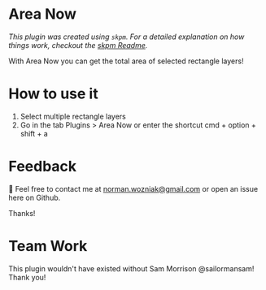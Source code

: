 # Area Now

_This plugin was created using `skpm`. For a detailed explanation on how things work, checkout the [skpm Readme](https://github.com/skpm/skpm/blob/master/README.md)._

With Area Now you can get the total area of selected rectangle layers!


# How to use it

1. Select multiple rectangle layers
2. Go in the tab Plugins > Area Now or enter the shortcut cmd + option + shift + a

# Feedback

👋 Feel free to contact me at norman.wozniak@gmail.com or open an issue here on Github.

Thanks!

# Team Work

This plugin wouldn't have existed without Sam Morrison @sailormansam! Thank you!
